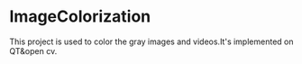 ImageColorization
=================

This project is used to color the gray images and videos.It's implemented on QT&amp;open cv.
